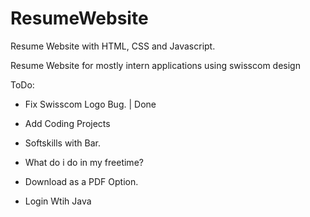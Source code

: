 # ResumeWebsite
Resume Website with HTML, CSS  and Javascript.

Resume Website for mostly intern applications using swisscom design

ToDo:
-   Fix Swisscom Logo Bug. | Done

-   Add Coding Projects

-   Softskills with Bar.

-   What do i do in my freetime?

-   Download as a PDF Option.

-   Login Wtih Java